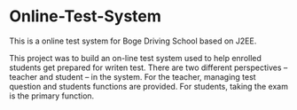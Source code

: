 Online-Test-System
==================

This is a online test system for Boge Driving School based on J2EE.


This project was to build an on-line test system used to help enrolled students get prepared for writen test. There are two different perspectives – teacher and student – in the system. 
For the teacher, managing test question and students functions are provided. For students, taking the exam is the primary function.
